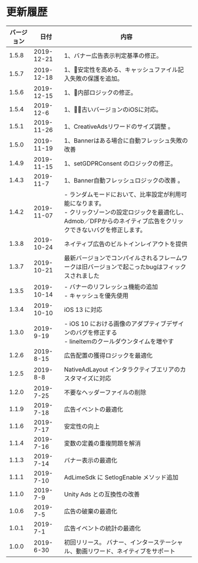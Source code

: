 # 更新履歴

| バージョン    | 日付          | 内容                                  |
| ----------- | ------------- | ------------------------------------ |
| 1.5.8       | 2019-12-21    | 1、バナー広告表示判定基準の修正。|
| 1.5.7       | 2019-12-18    | 1、安定性を高める、キャッシュファイル記入失敗の保護を追加。|
| 1.5.6       | 2019-12-15    | 1、内部ロジックの修正。|
| 1.5.4       | 2019-12-6     | 1、古いバージョンのiOSに対応。|
| 1.5.1       | 2019-11-26    | 1、CreativeAdsリワードのサイズ調整 。|
| 1.5.0       | 2019-11-19    | 1、Bannerはある場合に自動フレッシュ失敗の改善 |
| 1.4.9       | 2019-11-15    | 1、setGDPRConsent のロジックの修正。|
| 1.4.3       | 2019-11-7     | 1、Banner自動フレッシュロジックの改善 。|
| 1.4.2       | 2019-11-07    | - ランダムモードにおいて、比率設定が利用可能になります。<br> - クリックゾーンの設定ロジックを最適化し、Admob／DFPからのネイティブ広告をクリックできないバグを修正します。|
| 1.3.8       | 2019-10-24    | ネイティブ広告のビルトインレイアウトを提供 |
| 1.3.7       | 2019-10-21    | 最新バージョンでコンパイルされるフレームワークは旧バージョンで起こったbugはフィックスされました |
| 1.3.5       | 2019-10-14    | - バナーのリフレッシュ機能の追加<br>- キャッシュを優先使用 |
| 1.3.4       | 2019-10-10    | iOS 13 に対応|
| 1.3.0       | 2019-9-19     | - iOS 10 における画像のアダプティブデザインのバグを修正する<br>- lineItemのクールダウンタイムを増やす|
| 1.2.6       | 2019-8-15     | 広告配置の獲得ロジックを最適化|
| 1.2.5       | 2019-8-8      | NativeAdLayout インタラクティブエリアのカスタマイズに対応|
| 1.2.0       | 2019-7-25     | 不要なヘッダーファイルの削除|
| 1.1.9       | 2019-7-18     | 広告イベントの最適化|
| 1.1.6       | 2019-7-17     | 安定性の向上|
| 1.1.4       | 2019-7-16     | 変数の定義の重複問題を解消|
| 1.1.3       | 2019-7-14     | バナー表示の最適化|
| 1.1.1       | 2019-7-10     | AdLimeSdk に SetlogEnable メソッド追加|
| 1.1.0       | 2019-7-9      | Unity Ads との互換性の改善|
| 1.0.6       | 2019-7-5      | 広告の破棄の最適化|
| 1.0.1       | 2019-7-1      | 広告イベントの統計の最適化|
| 1.0.0       | 2019-6-30     | 初回リリース。 バナー、インターステーシャル、動画リワード、ネイティブをサポート|